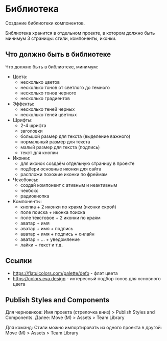 # Библиотека
Создание библиотеки компонентов.

Библиотека хранится в отдельном проекте, в котором должно быть минимум 3 страницы: стили, компоненты, иконки.

## Что должно быть в библиотеке
Что должно быть в библиотеке, минимум:

* Цвета:
    * несколько цветов
    * несколько тонов от светлого до темного
    * несколько тонов черного
    * несколько градиентов
* Эффекты:
    * несколько теней черных
    * несколько теней цветных
* Шрифты:
    * 2-4 шрифта
    * заголовки
    * большой размер для текста (выделение важного)
    * нормальный размер для текста
    * малый размер для текста (подпись)
    * текст для кнопки
* Иконки:
    * для иконок создаём отдельную страницу в проекте
    * подбери основные иконки для сайта
    * распложи похожие иконки по фреймам
* Чексбоксы:
    * создай компонент с ативным и неактивным
    * чекбокс
    * радиокнопка
* Компоненты:
    * кнопка + 2 иконки по краям (иконки скрой)
    * поле поиска + иконка поиска
    * поле текстовое + 2 иконки по краям
    * аватар + имя
    * аватар + имя + подпись
    * аватар + имя + подпись + онлайн
    * аватар + ... + уведомление
    * лайки + текст и т.д.

## Ссылки
* https://flatuicolors.com/palette/defo - флэт цвета
* https://colors.eva.design - интересный подбор тонов для основного цвета

## Publish Styles and Components
Для черновиков: Имя проекта (стрелочка вниз) > Publish Styles and Components. Далее: Move (M) > Assets > Team Library

Для команд: Стили можно импортировать из одного проекта в другой: Move (M) > Assets > Team Library
